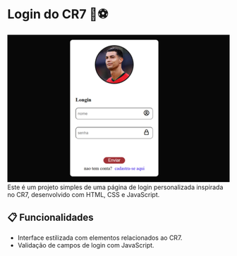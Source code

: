 # Login do CR7 🚀⚽
<img src="img/design.png">
Este é um projeto simples de uma página de login personalizada inspirada no CR7, desenvolvido com HTML, CSS e JavaScript.

## 📋 Funcionalidades
- Interface estilizada com elementos relacionados ao CR7.
- Validação de campos de login com JavaScript.



